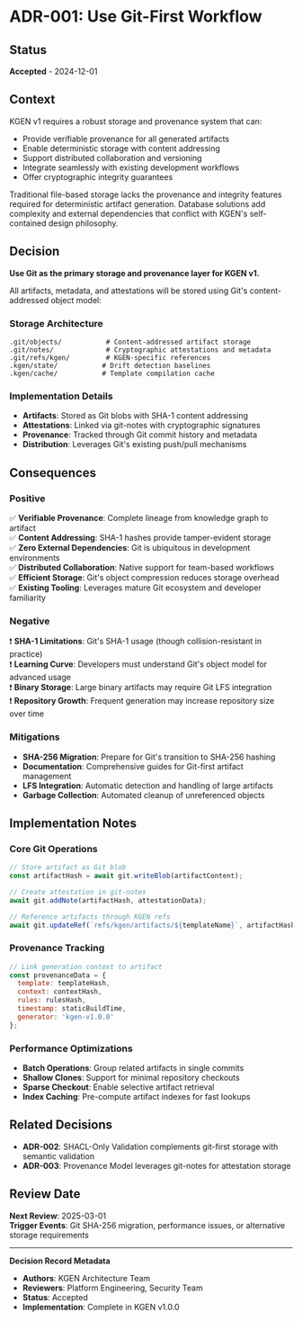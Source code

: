 # ADR-001: Use Git-First Workflow

## Status
**Accepted** - 2024-12-01

## Context

KGEN v1 requires a robust storage and provenance system that can:
- Provide verifiable provenance for all generated artifacts
- Enable deterministic storage with content addressing
- Support distributed collaboration and versioning
- Integrate seamlessly with existing development workflows
- Offer cryptographic integrity guarantees

Traditional file-based storage lacks the provenance and integrity features required for deterministic artifact generation. Database solutions add complexity and external dependencies that conflict with KGEN's self-contained design philosophy.

## Decision

**Use Git as the primary storage and provenance layer for KGEN v1.**

All artifacts, metadata, and attestations will be stored using Git's content-addressed object model:

### Storage Architecture
```
.git/objects/           # Content-addressed artifact storage
.git/notes/             # Cryptographic attestations and metadata
.git/refs/kgen/         # KGEN-specific references
.kgen/state/           # Drift detection baselines
.kgen/cache/           # Template compilation cache
```

### Implementation Details
- **Artifacts**: Stored as Git blobs with SHA-1 content addressing
- **Attestations**: Linked via git-notes with cryptographic signatures
- **Provenance**: Tracked through Git commit history and metadata
- **Distribution**: Leverages Git's existing push/pull mechanisms

## Consequences

### Positive
✅ **Verifiable Provenance**: Complete lineage from knowledge graph to artifact  
✅ **Content Addressing**: SHA-1 hashes provide tamper-evident storage  
✅ **Zero External Dependencies**: Git is ubiquitous in development environments  
✅ **Distributed Collaboration**: Native support for team-based workflows  
✅ **Efficient Storage**: Git's object compression reduces storage overhead  
✅ **Existing Tooling**: Leverages mature Git ecosystem and developer familiarity  

### Negative
❗ **SHA-1 Limitations**: Git's SHA-1 usage (though collision-resistant in practice)  
❗ **Learning Curve**: Developers must understand Git's object model for advanced usage  
❗ **Binary Storage**: Large binary artifacts may require Git LFS integration  
❗ **Repository Growth**: Frequent generation may increase repository size over time  

### Mitigations
- **SHA-256 Migration**: Prepare for Git's transition to SHA-256 hashing
- **Documentation**: Comprehensive guides for Git-first artifact management
- **LFS Integration**: Automatic detection and handling of large artifacts
- **Garbage Collection**: Automated cleanup of unreferenced objects

## Implementation Notes

### Core Git Operations
```javascript
// Store artifact as Git blob
const artifactHash = await git.writeBlob(artifactContent);

// Create attestation in git-notes
await git.addNote(artifactHash, attestationData);

// Reference artifacts through KGEN refs
await git.updateRef(`refs/kgen/artifacts/${templateName}`, artifactHash);
```

### Provenance Tracking
```javascript
// Link generation context to artifact
const provenanceData = {
  template: templateHash,
  context: contextHash,
  rules: rulesHash,
  timestamp: staticBuildTime,
  generator: 'kgen-v1.0.0'
};
```

### Performance Optimizations
- **Batch Operations**: Group related artifacts in single commits
- **Shallow Clones**: Support for minimal repository checkouts
- **Sparse Checkout**: Enable selective artifact retrieval
- **Index Caching**: Pre-compute artifact indexes for fast lookups

## Related Decisions
- **ADR-002**: SHACL-Only Validation complements git-first storage with semantic validation
- **ADR-003**: Provenance Model leverages git-notes for attestation storage

## Review Date
**Next Review**: 2025-03-01  
**Trigger Events**: Git SHA-256 migration, performance issues, or alternative storage requirements

---
**Decision Record Metadata**
- **Authors**: KGEN Architecture Team
- **Reviewers**: Platform Engineering, Security Team  
- **Status**: Accepted
- **Implementation**: Complete in KGEN v1.0.0